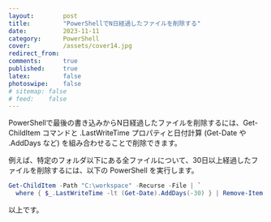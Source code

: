 ```yaml
---
layout:        post
title:         "PowerShellでN日経過したファイルを削除する"
date:          2023-11-11
category:      PowerShell
cover:         /assets/cover14.jpg
redirect_from:
comments:      true
published:     true
latex:         false
photoswipe:    false
# sitemap: false
# feed:    false
---
```


PowerShellで最後の書き込みからN日経過したファイルを削除するには、Get-ChildItem コマンドと .LastWriteTime プロパティと日付計算 (Get-Date や .AddDays など) を組み合わせることで削除できます。

例えば、特定のフォルダ以下にある全ファイルについて、30日以上経過したファイルを削除するには、以下の PowerShell を実行します。

```ps1
Get-ChildItem -Path "C:\workspace" -Recurse -File | `
  where { $_.LastWriteTime -lt (Get-Date).AddDays(-30) } | Remove-Item -Force
```

以上です。
